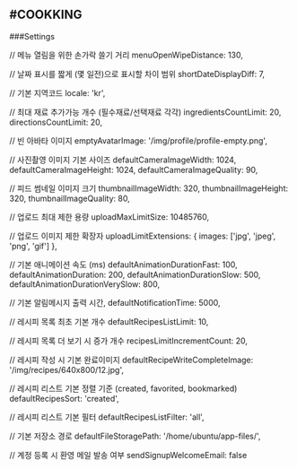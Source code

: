 #COOKKING
---

###Settings

// 메뉴 열림을 위한 손가락 쓸기 거리
menuOpenWipeDistance: 130,

// 날짜 표시를 짧게 (몇 일전)으로 표시할 차이 범위
shortDateDisplayDiff: 7,

// 기본 지역코드
locale: 'kr',

// 최대 재료 추가가능 개수 (필수재료/선택재료 각각)
ingredientsCountLimit: 20,
directionsCountLimit: 20,

// 빈 아바타 이미지
emptyAvatarImage: '/img/profile/profile-empty.png',

// 사진촬영 이미지 기본 사이즈
defaultCameraImageWidth: 1024,
defaultCameraImageHeight: 1024,
defaultCameraImageQuality: 90,

// 피드 썸네일 이미지 크기
thumbnailImageWidth: 320,
thumbnailImageHeight: 320,
thumbnailImageQuality: 80,

// 업로드 최대 제한 용량
uploadMaxLimitSize: 10485760,

// 업로드 이미지 제한 확장자
uploadLimitExtensions: {
	images: ['jpg', 'jpeg', 'png', 'gif']
},

// 기본 애니메이션 속도 (ms)
defaultAnimationDurationFast: 100,
defaultAnimationDuration: 200,
defaultAnimationDurationSlow: 500,
defaultAnimationDurationVerySlow: 800,

// 기본 알림메시지 출력 시간,
defaultNotificationTime: 5000,

// 레시피 목록 최초 기본 개수
defaultRecipesListLimit: 10,

// 레시피 목록 더 보기 시 증가 개수
recipesLimitIncrementCount: 20,

// 레시피 작성 시 기본 완료이미지
defaultRecipeWriteCompleteImage: '/img/recipes/640x800/12.jpg',

// 레시피 리스트 기본 정렬 기준 (created, favorited, bookmarked)
defaultRecipesSort: 'created',

// 레시피 리스트 기본 필터
defaultRecipesListFilter: 'all',

// 기본 저장소 경로
defaultFileStoragePath: '/home/ubuntu/app-files/',

// 계정 등록 시 환영 메일 발송 여부
sendSignupWelcomeEmail: false

